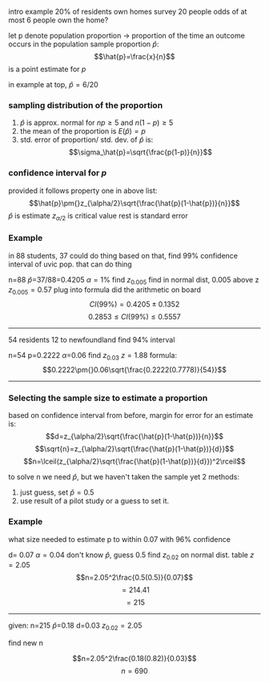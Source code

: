 intro example
20% of residents own homes
survey 20 people
odds of at most 6 people own the home?

let p denote population proportion -> proportion of the time an outcome occurs in the population
sample proportion $\hat{p}$:
$$\hat{p}=\frac{x}{n}$$
is a point estimate for $p$

in example at top, $\hat{p}=6/20$

### sampling distribution of the proportion
1. $\hat{p}$ is approx. normal for $np\geq5$ and $n(1-p)\geq5$
2. the mean of the proportion is $E(\hat{p})=p$
3. std. error of proportion/ std. dev. of $\hat{p}$ is: $$\sigma_\hat{p}=\sqrt{\frac{p(1-p)}{n}}$$

### confidence interval for $p$

provided it follows property one in above list:
$$\hat{p}\pm{}z_{\alpha/2}\sqrt{\frac{\hat{p}(1-\hat{p})}{n}}$$
$\hat{p}$ is estimate
$z_{\alpha/2}$ is critical value
rest is standard error

### Example
in 88 students, 37 could do thing
based on that, find 99% confidence interval of uvic pop. that can do thing

n=88
$\hat{p}$=37/88=0.4205
$\alpha=1\%$
find $z_{0.005}$
find in normal dist, 0.005 above z
$z_{0.005}=0.57$
plug into formula
did the arithmetic on board
$$CI(99\%)=0.4205\pm0.1352$$
$$0.2853\leq{}CI(99\%)\leq0.5557$$
___
54 residents
12 to newfoundland
find 94% interval

n=54
p=0.2222
$\alpha$=0.06
find $z_{0.03}$
$z=1.88$
formula:
$$0.2222\pm{}0.06\sqrt{\frac{0.2222(0.7778)}{54}}$$

___
### Selecting the sample size to estimate a proportion
based on confidence interval from before, margin for error for an estimate is:
$$d=z_{\alpha/2}\sqrt{\frac{\hat{p}(1-\hat{p})}{n}}$$
$$\sqrt{n}=z_{\alpha/2}\sqrt{\frac{\hat{p}(1-\hat{p})}{d}}$$
$$n=\lceil(z_{\alpha/2}\sqrt{\frac{\hat{p}(1-\hat{p})}{d}})^2\rceil$$

to solve n we need $\hat{p}$, but we haven't taken the sample yet
2 methods:
1. just guess, set $\hat{p}=0.5$
2. use result of a pilot study or a guess to set it. 

### Example
what size needed to estimate p to within 0.07 with 96% confidence

d= 0.07
$\alpha=0.04$
don't know $\hat{p}$, guess 0.5
find $z_{0.02}$ on normal dist. table
$z=2.05$
$$n=2.05^2\frac{0.5(0.5)}{0.07}$$
$$=214.41$$
$$=215$$
___
given:
n=215
$\hat{p}$=0.18
d=0.03
$z_{0.02}=2.05$

find new n

$$n=2.05^2\frac{0.18(0.82)}{0.03}$$
$$n=690$$
